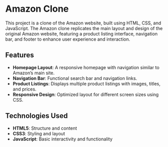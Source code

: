 # Amazon Clone

This project is a clone of the Amazon website, built using HTML, CSS, and JavaScript. The Amazon clone replicates the main layout and design of the original Amazon website, featuring a product listing interface, navigation bar, and footer to enhance user experience and interaction.

## Features

- **Homepage Layout**: A responsive homepage with navigation similar to Amazon’s main site.
- **Navigation Bar**: Functional search bar and navigation links.
- **Product Listings**: Displays multiple product listings with images, titles, and prices.
- **Responsive Design**: Optimized layout for different screen sizes using CSS.

## Technologies Used

- **HTML5**: Structure and content
- **CSS3**: Styling and layout
- **JavaScript**: Basic interactivity and functionality

